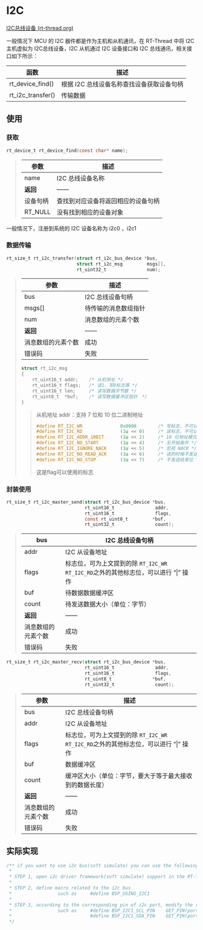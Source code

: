 # I2C

[I2C总线设备 (rt-thread.org)](https://www.rt-thread.org/document/site/#/rt-thread-version/rt-thread-standard/programming-manual/device/i2c/i2c)

一般情况下 MCU 的 I2C 器件都是作为主机和从机通讯，在 RT-Thread 中将 I2C 主机虚拟为 I2C总线设备，I2C 从机通过 I2C 设备接口和 I2C 总线通讯，相关接口如下所示：

| **函数**          | **描述**                                  |
| ----------------- | ----------------------------------------- |
| rt_device_find()  | 根据 I2C 总线设备名称查找设备获取设备句柄 |
| rt_i2c_transfer() | 传输数据                                  |

## 使用

### 获取

```c
rt_device_t rt_device_find(const char* name);
```

> | **参数** | **描述**                           |
> | -------- | ---------------------------------- |
> | name     | I2C 总线设备名称                   |
> | **返回** | ——                                 |
> | 设备句柄 | 查找到对应设备将返回相应的设备句柄 |
> | RT_NULL  | 没有找到相应的设备对象             |

一般情况下，注册到系统的 I2C 设备名称为 i2c0 ，i2c1

### 数据传输

```c
rt_size_t rt_i2c_transfer(struct rt_i2c_bus_device *bus,
                          struct rt_i2c_msg         msgs[],
                          rt_uint32_t               num);
```

> | **参数**           | **描述**             |
> | ------------------ | -------------------- |
> | bus                | I2C 总线设备句柄     |
> | msgs[]             | 待传输的消息数组指针 |
> | num                | 消息数组的元素个数   |
> | **返回**           | ——                   |
> | 消息数组的元素个数 | 成功                 |
> | 错误码             | 失败                 |
>
> ```c
> struct rt_i2c_msg
> {
>     rt_uint16_t addr;    /* 从机地址 */
>     rt_uint16_t flags;   /* 读1、写0标志等 */
>     rt_uint16_t len;     /* 读写数据字节数 */
>     rt_uint8_t  *buf;    /* 读写数据缓冲区指针　*/
> }
> ```
>
> > 从机地址 addr：支持 7 位和 10 位二进制地址
> >
> > ```c
> > #define RT_I2C_WR              0x0000        /* 写标志，不可以和读标志进行“|”操作 */
> > #define RT_I2C_RD              (1u << 0)     /* 读标志，不可以和写标志进行“|”操作 */
> > #define RT_I2C_ADDR_10BIT      (1u << 2)     /* 10 位地址模式 */
> > #define RT_I2C_NO_START        (1u << 4)     /* 无开始条件 */
> > #define RT_I2C_IGNORE_NACK     (1u << 5)     /* 忽视 NACK */
> > #define RT_I2C_NO_READ_ACK     (1u << 6)     /* 读的时候不发送 ACK */
> > #define RT_I2C_NO_STOP         (1u << 7)     /* 不发送结束位 */
> > ```
> >
> > 这是flag可以使用的标志

### 封装使用

```c
rt_size_t rt_i2c_master_send(struct rt_i2c_bus_device *bus,
                             rt_uint16_t               addr,
                             rt_uint16_t               flags,
                             const rt_uint8_t         *buf,
                             rt_uint32_t               count);
```

> | bus                | I2C 总线设备句柄                                             |
> | ------------------ | ------------------------------------------------------------ |
> | addr               | I2C 从设备地址                                               |
> | flags              | 标志位，可为上文提到的除 `RT_I2C_WR` `RT_I2C_RD`之外的其他标志位，可以进行 “\|” 操作 |
> | buf                | 待数据数据缓冲区                                             |
> | count              | 待发送数据大小（单位：字节）                                 |
> | **返回**           | ——                                                           |
> | 消息数组的元素个数 | 成功                                                         |
> | 错误码             | 失败                                                         |

```c
rt_size_t rt_i2c_master_recv(struct rt_i2c_bus_device *bus,
                             rt_uint16_t               addr,
                             rt_uint16_t               flags,
                             rt_uint8_t               *buf,
                             rt_uint32_t               count);
```

> | **参数**           | **描述**                                                     |
> | ------------------ | ------------------------------------------------------------ |
> | bus                | I2C 总线设备句柄                                             |
> | addr               | I2C 从设备地址                                               |
> | flags              | 标志位，可为上文提到的除 `RT_I2C_WR` `RT_I2C_RD`之外的其他标志位，可以进行 “\|” 操作 |
> | buf                | 数据缓冲区                                                   |
> | count              | 缓冲区大小（单位：字节，要大于等于最大接收到的数据长度）     |
> | **返回**           | ——                                                           |
> | 消息数组的元素个数 | 成功                                                         |
> | 错误码             | 失败                                                         |

## 实际实现

```c
/** if you want to use i2c bus(soft simulate) you can use the following instructions.
 *
 * STEP 1, open i2c driver framework(soft simulate) support in the RT-Thread Settings file
 *
 * STEP 2, define macro related to the i2c bus
 *                 such as     #define BSP_USING_I2C1
 *
 * STEP 3, according to the corresponding pin of i2c port, modify the related i2c port and pin information
 *                 such as     #define BSP_I2C1_SCL_PIN    GET_PIN(port, pin)   ->   GET_PIN(C, 11)
 *                             #define BSP_I2C1_SDA_PIN    GET_PIN(port, pin)   ->   GET_PIN(C, 12)
 */
```















